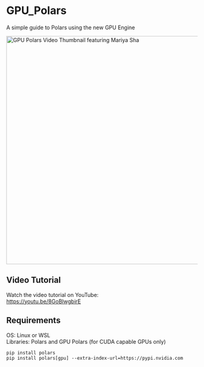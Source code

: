 # GPU_Polars
A simple guide to Polars using the new GPU Engine

<a href="https://youtu.be/8GoBlwgbirE" target="_blank"><img src="https://github.com/user-attachments/assets/32a67243-8e2d-4898-9832-8744e4c80de3.png" style="width:600px;" alt="GPU Polars Video Thumbnail featuring Mariya Sha"></a>

## Video Tutorial

Watch the video tutorial on YouTube:
<br>
https://youtu.be/8GoBlwgbirE

## Requirements

OS: Linux or WSL
<br>
Libraries: Polars and GPU Polars (for CUDA capable GPUs only)
```
pip install polars
pip install polars[gpu] --extra-index-url=https://pypi.nvidia.com
```

